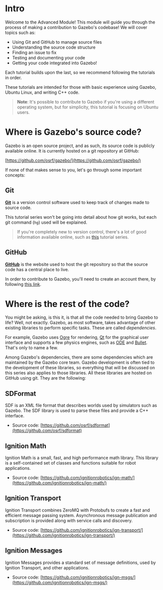 # Intro

Welcome to the Advanced Module! This module will guide you through the
process of making a contribution to Gazebo's codebase! We will cover
topics such as:

* Using Git and GitHub to manage source files
* Understanding the source code structure
* Finding an issue to fix
* Testing and documenting your code
* Getting your code integrated into Gazebo!

Each tutorial builds upon the last, so we recommend following the tutorials in order.

These tutorials are intended for those with basic experience using Gazebo,
Ubuntu Linux, and writing C++ code.

> **Note**: It's possible to contribute to Gazebo if you're using a different
operating system, but for simplicity, this tutorial is focusing on Ubuntu users.

# Where is Gazebo's source code?

Gazebo is an open source project, and as such, its source code is publicly
available online. It is currently hosted on a git repository at GitHub:

[https://github.com/osrf/gazebo/](https://github.com/osrf/gazebo/)

If none of that makes sense to you, let's go through some important concepts:

## Git

[**Git**](https://www.git-scm.org/) is a version control software used to
keep track of changes made to source code.

This tutorial series won't be going into detail about how git works, but
each git command (`hg`) used will be explained.

> If you're completely new to version control, there's a lot of good information
available online, such as [this](https://www.youtube.com/watch?v=idd2fmPRRlU)
tutorial series.

## GitHub

[**GitHub**](https://github.com) is the website used to host the git
repository so that the source code has a central place to live.

In order to contribute to Gazebo, you'll need to create an account there, by
following [this link](https://github.com/account/signup/).

# Where is the rest of the code?

You might be asking, is this it, is that all the code needed to bring Gazebo
to life? Well, not exactly. Gazebo, as most software, takes advantage of other
existing libraries to perform specific tasks. These are called _dependencies_.

For example, Gazebo uses [Ogre](http://www.ogre3d.org/) for rendering,
[Qt](https://www.qt.io/) for the graphical user interface and supports a few
physics engines, such as [ODE](http://www.ode.org/) and
[Bullet](http://bulletphysics.org/wordpress/). That's only to name a few.

Among Gazebo's dependencies, there are some dependencies which are maintained
by the Gazebo core team. Gazebo development is often tied to the development of
these libraries, so everything that will be discussed on this series also
applies to those libraries. All these libraries are hosted on GitHub using
git. They are the following:

## SDFormat

SDF is an XML file format that describes worlds used by simulators
such as Gazebo. The SDF library is used to parse these files and provide a
C++ interface.

* Source code: [https://github.com/osrf/sdformat](https://github.com/osrf/sdformat)

## Ignition Math

Ignition Math is a small, fast, and high performance math library. This library
is a self-contained set of classes and functions suitable for robot applications.

* Source code: [https://github.com/ignitionrobotics/ign-math/](https://github.com/ignitionrobotics/ign-math/)

## Ignition Transport

Ignition Transport combines ZeroMQ with Protobufs to create a fast and
efficient message passing system. Asynchronous message publication and
subscription is provided along with service calls and discovery.

* Source code: [https://github.com/ignitionrobotics/ign-transport/](https://github.com/ignitionrobotics/ign-transport/)

## Ignition Messages

Ignition Messages provides a standard set of message definitions, used by
Ignition Transport, and other applications.

* Source code: [https://github.com/ignitionrobotics/ign-msgs/](https://github.com/ignitionrobotics/ign-msgs/)

